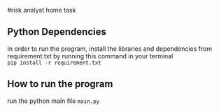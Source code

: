 #risk analyst home task

## Python Dependencies
In order to run the program, install the libraries and dependencies from requirement.txt by running this command in your terminal <br />
`pip install -r requirement.txt`

## How to run the program
run the python main file `main.py`
